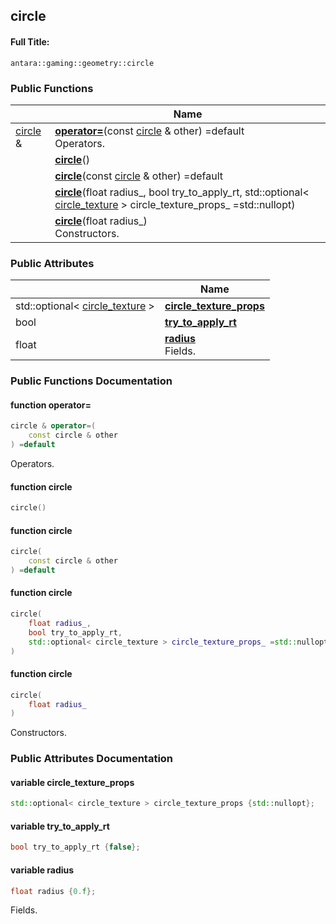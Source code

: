 

## circle

#### Full Title:
```
antara::gaming::geometry::circle
```















### Public Functions

|                | Name           |
| -------------- | -------------- |
| [circle](Classes/structantara_1_1gaming_1_1geometry_1_1circle.md) & | **[operator=](Classes/structantara_1_1gaming_1_1geometry_1_1circle.md#function-operator=)**(const [circle](Classes/structantara_1_1gaming_1_1geometry_1_1circle.md) & other) =default <br>Operators.  |
|  | **[circle](Classes/structantara_1_1gaming_1_1geometry_1_1circle.md#function-circle)**()  |
|  | **[circle](Classes/structantara_1_1gaming_1_1geometry_1_1circle.md#function-circle)**(const [circle](Classes/structantara_1_1gaming_1_1geometry_1_1circle.md) & other) =default  |
|  | **[circle](Classes/structantara_1_1gaming_1_1geometry_1_1circle.md#function-circle)**(float radius_, bool try_to_apply_rt, std::optional< [circle_texture](Classes/structantara_1_1gaming_1_1geometry_1_1circle__texture.md) > circle_texture_props_ =std::nullopt)  |
|  | **[circle](Classes/structantara_1_1gaming_1_1geometry_1_1circle.md#function-circle)**(float radius_) <br>Constructors.  |


### Public Attributes

|                | Name           |
| -------------- | -------------- |
| std::optional< [circle_texture](Classes/structantara_1_1gaming_1_1geometry_1_1circle__texture.md) > | **[circle_texture_props](Classes/structantara_1_1gaming_1_1geometry_1_1circle.md#variable-circle_texture_props)**  |
| bool | **[try_to_apply_rt](Classes/structantara_1_1gaming_1_1geometry_1_1circle.md#variable-try_to_apply_rt)**  |
| float | **[radius](Classes/structantara_1_1gaming_1_1geometry_1_1circle.md#variable-radius)** <br>Fields.  |











### Public Functions Documentation

#### function operator=

```cpp
circle & operator=(
    const circle & other
) =default
```

Operators. 



























#### function circle

```cpp
circle()
```




























#### function circle

```cpp
circle(
    const circle & other
) =default
```




























#### function circle

```cpp
circle(
    float radius_,
    bool try_to_apply_rt,
    std::optional< circle_texture > circle_texture_props_ =std::nullopt
)
```




























#### function circle

```cpp
circle(
    float radius_
)
```

Constructors. 





























### Public Attributes Documentation

#### variable circle_texture_props

```cpp
std::optional< circle_texture > circle_texture_props {std::nullopt};
```




























#### variable try_to_apply_rt

```cpp
bool try_to_apply_rt {false};
```




























#### variable radius

```cpp
float radius {0.f};
```

Fields. 


































